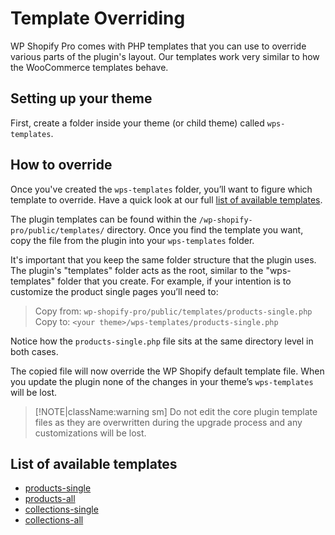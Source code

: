 # Template Overriding

WP Shopify Pro comes with PHP templates that you can use to override various parts of the plugin's layout. Our templates work very similar to how the WooCommerce templates behave.

## Setting up your theme

First, create a folder inside your theme (or child theme) called `wps-templates`.

## How to override

Once you've created the `wps-templates` folder, you’ll want to figure which template to override. Have a quick look at our full [list of available templates](#list-of-available-templates).

The plugin templates can be found within the `/wp-shopify-pro/public/templates/` directory. Once you find the template you want, copy the file from the plugin into your `wps-templates` folder.

It's important that you keep the same folder structure that the plugin uses. The plugin's "templates" folder acts as the root, similar to the "wps-templates" folder that you create. For example, if your intention is to customize the product single pages you’ll need to:

> Copy from: `wp-shopify-pro/public/templates/products-single.php`<br>
> Copy to: `<your theme>/wps-templates/products-single.php`

Notice how the `products-single.php` file sits at the same directory level in both cases.

The copied file will now override the WP Shopify default template file. When you update the plugin none of the changes in your theme’s `wps-templates` will be lost.

> [!NOTE|className:warning sm]
> Do not edit the core plugin template files as they are overwritten during the upgrade process and any customizations will be lost.

## List of available templates

-  [products-single](templates/products/single.md)
-  [products-all](templates/products/all.md)
-  [collections-single](templates/collections/single.md)
-  [collections-all](templates/collections/all.md)
